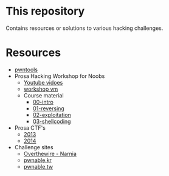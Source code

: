# This repository
Contains resources or solutions to various hacking challenges.

# Resources
* [pwntools](https://github.com/Gallopsled/pwntools)
* Prosa Hacking Workshop for Noobs
    *  [Youtube vidoes](https://www.youtube.com/channel/UCkrcc5UJDJdHwzRMxZgU0QQ/videos?view=0&shelf_id=0&sort=dd)
    *  [workshop vm](https://github.com/RobertLarsen/ProsaWorkshop)
    *  Course material
        * [00-intro](http://www.the-playground.dk/00-intro.html)
        * [01-reversing](http://www.the-playground.dk/01-reversing.html)
        * [02-exploitation](http://www.the-playground.dk/02-exploitation.html)
        * [03-shellcoding](http://www.the-playground.dk/03-shellcoding.html)
* Prosa CTF's
    * [2013](http://ctf2013.the-playground.dk/index.php?page=udfordringer)
    * [2014](http://ctf2014.the-playground.dk/index.php?page=udfordringer)
* Challenge sites
    * [Overthewire - Narnia](https://overthewire.org/wargames/narnia/) 
	* [pwnable.kr](https://pwnable.kr/play.php)
	* [pwnable.tw](https://pwnable.tw/challenge/)